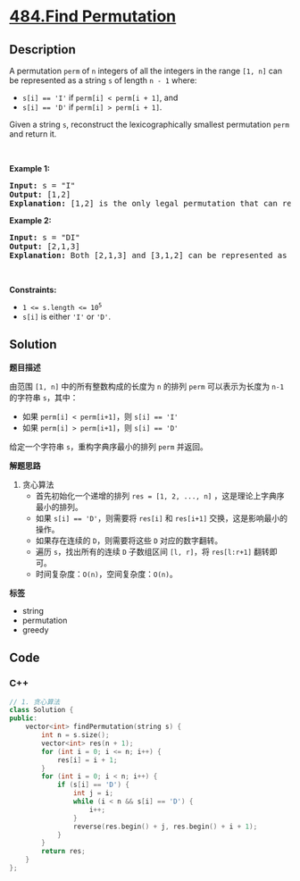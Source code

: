 # [484.Find Permutation](https://leetcode.com/problems/find-permutation/description/)

## Description

<p>A permutation <code>perm</code> of <code>n</code>&nbsp;integers of all the integers in the range <code>[1, n]</code> can be represented as a string <code>s</code> of length <code>n - 1</code> where:</p>

<ul>
  <li><code>s[i] == &#39;I&#39;</code> if <code>perm[i] &lt; perm[i + 1]</code>, and</li>
  <li><code>s[i] == &#39;D&#39;</code> if <code>perm[i] &gt; perm[i + 1]</code>.</li>
</ul>

<p>Given a string <code>s</code>, reconstruct the lexicographically smallest permutation <code>perm</code> and return it.</p>

<p>&nbsp;</p>
<p><strong class="example">Example 1:</strong></p>

<pre>
<strong>Input:</strong> s = &quot;I&quot;
<strong>Output:</strong> [1,2]
<strong>Explanation:</strong> [1,2] is the only legal permutation that can represented by s, where the number 1 and 2 construct an increasing relationship.
</pre>

<p><strong class="example">Example 2:</strong></p>

<pre>
<strong>Input:</strong> s = &quot;DI&quot;
<strong>Output:</strong> [2,1,3]
<strong>Explanation:</strong> Both [2,1,3] and [3,1,2] can be represented as &quot;DI&quot;, but since we want to find the smallest lexicographical permutation, you should return [2,1,3]
</pre>

<p>&nbsp;</p>
<p><strong>Constraints:</strong></p>

<ul>
  <li><code>1 &lt;= s.length &lt;= 10<sup>5</sup></code></li>
  <li><code>s[i]</code> is either <code>&#39;I&#39;</code> or <code>&#39;D&#39;</code>.</li>
</ul>

## Solution

**题目描述**

由范围 `[1, n]` 中的所有整数构成的长度为 `n` 的排列 `perm` 可以表示为长度为 `n-1` 的字符串 `s`，其中：

- 如果 `perm[i] < perm[i+1]`，则 `s[i] == 'I'`
- 如果 `perm[i] > perm[i+1]`，则 `s[i] == 'D'`

给定一个字符串 `s`，重构字典序最小的排列 `perm` 并返回。

**解题思路**

1. 贪心算法
   - 首先初始化一个递增的排列 `res = [1, 2, ..., n]` ，这是理论上字典序最小的排列。
   - 如果 `s[i] == 'D'`，则需要将 `res[i]` 和 `res[i+1]` 交换，这是影响最小的操作。
   - 如果存在连续的 `D`，则需要将这些 `D` 对应的数字翻转。
   - 遍历 `s`，找出所有的连续 `D` 子数组区间 `[l, r]`，将 `res[l:r+1]` 翻转即可。
   - 时间复杂度：`O(n)`，空间复杂度：`O(n)`。

**标签**

- string
- permutation
- greedy

<!-- code start -->
## Code

### C++

```cpp
// 1. 贪心算法
class Solution {
public:
    vector<int> findPermutation(string s) {
        int n = s.size();
        vector<int> res(n + 1);
        for (int i = 0; i <= n; i++) {
            res[i] = i + 1;
        }
        for (int i = 0; i < n; i++) {
            if (s[i] == 'D') {
                int j = i;
                while (i < n && s[i] == 'D') {
                    i++;
                }
                reverse(res.begin() + j, res.begin() + i + 1);
            }
        }
        return res;
    }
};
```

<!-- code end -->
